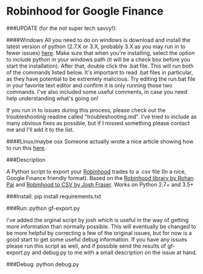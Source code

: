 # Robinhood for Google Finance

###UPDATE (for the not super tech savvy!): 

####Windows
All you need to do on windows is download and install the latest version of python (2.7.X or 3.X, probably 3.X as you may run in to fewer issues) [here](https://www.python.org/downloads/).  Make sure that when you're installing, select the option to include python in your windows path (it will be a check box before you start the installation).  After that, double click the .bat file.  This will run both of the commands listed below.  It's important to read .bat files in particular, as they have potential to be extremely malicious.  Try editing the run.bat file in your favorite text editor and confirm it is only running those two commands. I've also included some useful comments, in case you need help understanding what's going on!

If you run in to issues during this process, please check out the troubleshooting readme called "troubleshooting.md".  I've tried to include as many obvious fixes as possible, but if I missed something please contact me and I'll add it to the list.  

####Linux/maybe osx
Someone actually wrote a nice article showing how to run this [here](http://ask.xmodulo.com/export-robinhood-transaction-data.html).

###Description

A Python script to export your [Robinhood](https://www.robinhood.com) trades to a .csv file (In a nice, Google Finance friendly format).  Based on the [Robinhood library by Rohan Pai](https://github.com/Jamonek/Robinhood) and [Robinhood to CSV by Josh Fraser](https://github.com/joshfraser).
Works on Python 2.7+ and 3.5+

###Install:
    pip install requirements.txt

###Run:
    python gf-export.py

I've added the orginal script by josh which is useful in the way of getting more information than normally possible.  This will eventually be changed to be more helpful by correcting a few of the original issues, but for now is a good start to get some useful debug information.  If you have any issues please run this script as well, and if possible send the results of gf-export.py and debug.py to me with a small description on the issue at hand.

###Debug:
    python debug.py
